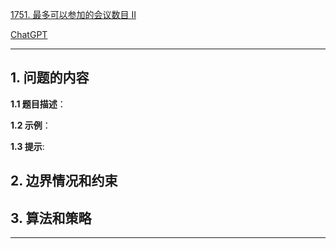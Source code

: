 [1751. 最多可以参加的会议数目 II](https://leetcode.cn/problems/maximum-number-of-events-that-can-be-attended-ii)

[ChatGPT](chat.openai.com)

---

## 1. 问题的内容
**1.1 题目描述**：

**1.2 示例**：

**1.3 提示**:

## 2. 边界情况和约束


## 3. 算法和策略

---

